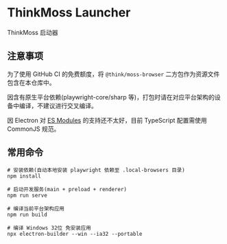 # ThinkMoss Launcher

ThinkMoss 启动器

## 注意事项

为了使用 GitHub CI 的免费额度，将 `@think/moss-browser` 二方包作为资源文件包含在本仓库中。

因含有原生平台依赖(playwright-core/sharp 等)，打包时请在对应平台架构的设备中编译，不建议进行交叉编译。

因 Electron 对 [ES Modules](https://www.electronjs.org/docs/latest/tutorial/esm) 的支持还不太好，目前 TypeScript 配置需使用 CommonJS 规范。

## 常用命令

```shell
# 安装依赖(自动本地安装 playwright 依赖至 .local-browsers 目录)
npm install

# 启动开发服务(main + preload + renderer)
npm run serve

# 编译当前平台架构应用
npm run build

# 编译 Windows 32位 免安装应用
npx electron-builder --win --ia32 --portable
```
